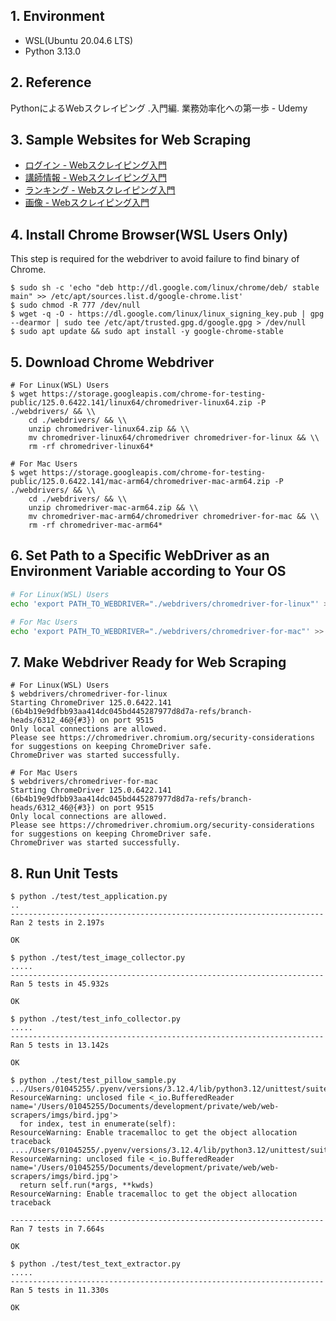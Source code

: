 ## 1. Environment

- WSL(Ubuntu 20.04.6 LTS)
- Python 3.13.0

## 2. Reference

PythonによるWebスクレイピング \.入門編\. 業務効率化への第一歩 - Udemy

## 3. Sample Websites for Web Scraping

- [ログイン - Webスクレイピング入門](https://scraping-for-beginner.herokuapp.com/login_page)
- [講師情報 - Webスクレイピング入門](https://scraping-for-beginner.herokuapp.com/mypage)
- [ランキング - Webスクレイピング入門](https://scraping-for-beginner.herokuapp.com/ranking/)
- [画像 - Webスクレイピング入門](https://scraping-for-beginner.herokuapp.com/image)

## 4. Install Chrome Browser(WSL Users Only)

This step is required for the webdriver to avoid failure to find binary of Chrome.

```command
$ sudo sh -c 'echo "deb http://dl.google.com/linux/chrome/deb/ stable main" >> /etc/apt/sources.list.d/google-chrome.list'
$ sudo chmod -R 777 /dev/null
$ wget -q -O - https://dl.google.com/linux/linux_signing_key.pub | gpg --dearmor | sudo tee /etc/apt/trusted.gpg.d/google.gpg > /dev/null
$ sudo apt update && sudo apt install -y google-chrome-stable
```

## 5. Download Chrome Webdriver

```command
# For Linux(WSL) Users
$ wget https://storage.googleapis.com/chrome-for-testing-public/125.0.6422.141/linux64/chromedriver-linux64.zip -P ./webdrivers/ && \\
    cd ./webdrivers/ && \\
    unzip chromedriver-linux64.zip && \\
    mv chromedriver-linux64/chromedriver chromedriver-for-linux && \\
    rm -rf chromedriver-linux64*

# For Mac Users
$ wget https://storage.googleapis.com/chrome-for-testing-public/125.0.6422.141/mac-arm64/chromedriver-mac-arm64.zip -P ./webdrivers/ && \\
    cd ./webdrivers/ && \\
    unzip chromedriver-mac-arm64.zip && \\
    mv chromedriver-mac-arm64/chromedriver chromedriver-for-mac && \\
    rm -rf chromedriver-mac-arm64*
```

## 6. Set Path to a Specific WebDriver as an Environment Variable according to Your OS

```bash
# For Linux(WSL) Users
echo 'export PATH_TO_WEBDRIVER="./webdrivers/chromedriver-for-linux"' >> ~/.bash_profile

# For Mac Users
echo 'export PATH_TO_WEBDRIVER="./webdrivers/chromedriver-for-mac"' >> ~/.zprofile
```

## 7. Make Webdriver Ready for Web Scraping

```command
# For Linux(WSL) Users
$ webdrivers/chromedriver-for-linux
Starting ChromeDriver 125.0.6422.141 (6b4b19e9dfbb93aa414dc045bd445287977d8d7a-refs/branch-heads/6312_46@{#3}) on port 9515
Only local connections are allowed.
Please see https://chromedriver.chromium.org/security-considerations for suggestions on keeping ChromeDriver safe.
ChromeDriver was started successfully.

# For Mac Users
$ webdrivers/chromedriver-for-mac
Starting ChromeDriver 125.0.6422.141 (6b4b19e9dfbb93aa414dc045bd445287977d8d7a-refs/branch-heads/6312_46@{#3}) on port 9515
Only local connections are allowed.
Please see https://chromedriver.chromium.org/security-considerations for suggestions on keeping ChromeDriver safe.
ChromeDriver was started successfully.
```

## 8. Run Unit Tests

```command
$ python ./test/test_application.py
..
----------------------------------------------------------------------
Ran 2 tests in 2.197s

OK

$ python ./test/test_image_collector.py
.....
----------------------------------------------------------------------
Ran 5 tests in 45.932s

OK

$ python ./test/test_info_collector.py 
.....
----------------------------------------------------------------------
Ran 5 tests in 13.142s

OK

$ python ./test/test_pillow_sample.py
.../Users/01045255/.pyenv/versions/3.12.4/lib/python3.12/unittest/suite.py:107: ResourceWarning: unclosed file <_io.BufferedReader name='/Users/01045255/Documents/development/private/web/web-scrapers/imgs/bird.jpg'>
  for index, test in enumerate(self):
ResourceWarning: Enable tracemalloc to get the object allocation traceback
..../Users/01045255/.pyenv/versions/3.12.4/lib/python3.12/unittest/suite.py:84: ResourceWarning: unclosed file <_io.BufferedReader name='/Users/01045255/Documents/development/private/web/web-scrapers/imgs/bird.jpg'>
  return self.run(*args, **kwds)
ResourceWarning: Enable tracemalloc to get the object allocation traceback

----------------------------------------------------------------------
Ran 7 tests in 7.664s

OK

$ python ./test/test_text_extractor.py
.....
----------------------------------------------------------------------
Ran 5 tests in 11.330s

OK
